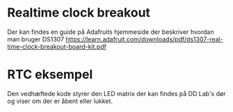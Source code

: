 # Realtime clock breakout
Der kan findes en guide på Adafruits hjemmeside der beskriver hvordan man bruger DS1307
https://learn.adafruit.com/downloads/pdf/ds1307-real-time-clock-breakout-board-kit.pdf

# RTC eksempel
Den vedhæftede kode styrer den LED matrix der kan findes på DD Lab's dør og viser om der er åbent eller lukket. 

